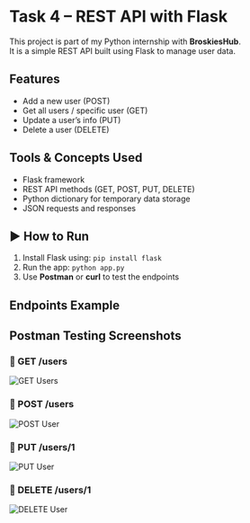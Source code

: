 #  Task 4 – REST API with Flask

This project is part of my Python internship with **BroskiesHub**.  
It is a simple REST API built using Flask to manage user data.

##  Features
- Add a new user (POST)
- Get all users / specific user (GET)
- Update a user’s info (PUT)
- Delete a user (DELETE)

##  Tools & Concepts Used
- Flask framework
- REST API methods (GET, POST, PUT, DELETE)
- Python dictionary for temporary data storage
- JSON requests and responses

## ▶ How to Run
1. Install Flask using: `pip install flask`
2. Run the app: `python app.py`
3. Use **Postman** or **curl** to test the endpoints

##  Endpoints Example

##  Postman Testing Screenshots

### 🔹 GET /users
![GET Users](get-users.png)

### 🔹 POST /users
![POST User](post-user.png)

### 🔹 PUT /users/1
![PUT User](put-user.png)

### 🔹 DELETE /users/1
![DELETE User](delete-user.png)

